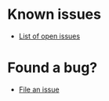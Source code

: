 # Known issues

* [List of open issues](https://github.com/toji/chrome-webvr-issues/issues)

# Found a bug?

* [File an issue](https://github.com/toji/chrome-webvr-issues/issues/new)
